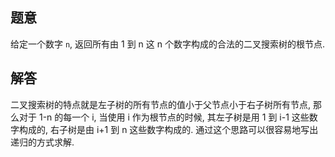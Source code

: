## 题意

给定一个数字 `n`, 返回所有由 1 到 n 这 n 个数字构成的合法的二叉搜索树的根节点.

## 解答

二叉搜索树的特点就是左子树的所有节点的值小于父节点小于右子树所有节点, 那么对于 1-n 的每一个 i, 当使用 i 作为根节点的时候, 其左子树是用 1 到 i-1 这些数字构成的, 右子树是由 i+1 到 n 这些数字构成的. 通过这个思路可以很容易地写出递归的方式求解.